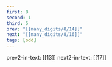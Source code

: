 ```yaml
---
first: 8
second: 1
third: 5
prev: "[[many_digits/8/14]]"
next: "[[many_digits/8/16]]"
tags: [odd]
---
```

prev2-in-text: [[13]]
next2-in-text: [[17]]
